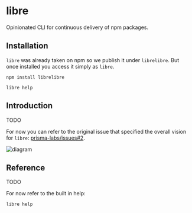 # libre

Opinionated CLI for continuous delivery of npm packages.

## Installation

`libre` was already taken on npm so we publish it under `librelibre`. But once installed you access it simply as `libre`.

```
npm install librelibre
```

```
libre help
```

## Introduction

TODO

For now you can refer to the original issue that specified the overall vision for `libre`: [prisma-labs/issues#2](https://github.com/prisma-labs/issues/issues/2).

![diagram](https://user-images.githubusercontent.com/284476/65810154-837d6580-e174-11e9-87e3-15ca31b66379.png)

## Reference

TODO

For now refer to the built in help:

```
libre help
```
